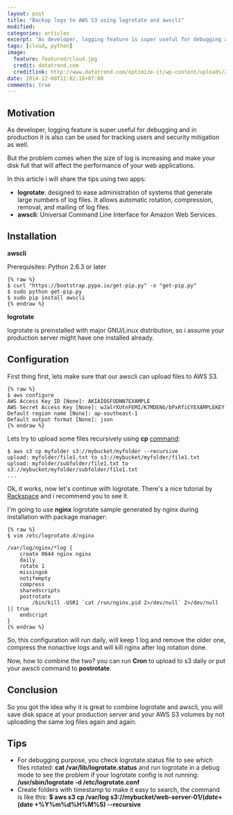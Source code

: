 ```yaml
---
layout: post
title: "Backup logs to AWS S3 using logrotate and awscli"
modified:
categories: articles
excerpt: "As developer, logging feature is super useful for debugging and in production it is also can be used for tracking users and security mitigation as well."
tags: [cloud, python]
image:
  feature: featured/cloud.jpg
  credit: datatrend.com
  creditlink: http://www.datatrend.com/optimize-it/wp-content/uploads/2012/08/private-cloud2.jpg
date: 2014-12-08T11:02:18+07:00
comments: true
---
```


## Motivation

As developer, logging feature is super useful for debugging and in production it is also can be used for tracking users and security mitigation as well.

But the problem comes when the size of log is increasing and make your disk full that will affect the performance of your web applications.

In this article i will share the tips using two apps:

* **logrotate**: designed to ease administration of systems that generate large numbers of log files. It allows automatic rotation, compression, removal, and mailing of log files.
* **awscli**: Universal Command Line Interface for Amazon Web Services.

## Installation

**awscli**

Prerequisites: Python 2.6.3 or later

    {% raw %}
    $ curl "https://bootstrap.pypa.io/get-pip.py" -o "get-pip.py"
    $ sudo python get-pip.py
    $ sudo pip install awscli
    {% endraw %}

**logrotate**

logrotate is preinstalled with major GNU/Linux distribution, so i assume your production server might have one installed already.

## Configuration

First thing first, lets make sure that our awscli can upload files to AWS S3.

    {% raw %}
    $ aws configure
    AWS Access Key ID [None]: AKIAIOSFODNN7EXAMPLE
    AWS Secret Access Key [None]: wJalrXUtnFEMI/K7MDENG/bPxRfiCYEXAMPLEKEY
    Default region name [None]: ap-southeast-1
    Default output format [None]: json
    {% endraw %}

Lets try to upload some files recursively using **cp** [command](http://docs.aws.amazon.com/cli/latest/reference/):

    $ aws s3 cp myfolder s3://mybucket/myfolder --recursive 
    upload: myfolder/file1.txt to s3://mybucket/myfolder/file1.txt 
    upload: myfolder/subfolder/file1.txt to s3://mybucket/myfolder/subfolder/file1.txt 
    ...

Ok, it works, now let's continue with logrotate. There's a nice tutorial by [Rackspace](http://www.rackspace.com/knowledge_center/article/understanding-logrotate-utility) and i recommend you to see it.

I'm going to use **nginx** logrotate sample generated by nginx during installation with package manager:

    {% raw %}
    $ vim /etc/logrotate.d/nginx

    /var/log/nginx/*log {
        create 0644 nginx nginx
        daily
        rotate 1
        missingok
        notifempty
        compress
        sharedscripts
        postrotate
            /bin/kill -USR1 `cat /run/nginx.pid 2>/dev/null` 2>/dev/null || true
        endscript
    }
    {% endraw %}

So, this configuration will run daily, will keep 1 log and remove the older one, compress the nonactive logs and will kill nginx after log rotation done.

Now, how to combine the two? you can run **Cron** to upload to s3 daily or put your awscli command to **postrotate**.

## Conclusion

So you got the idea why it is great to combine logrotate and awscli, you will save disk space at your production server and your AWS S3 volumes by not uploading the same log files again and again.

## Tips

* For debugging purpose, you check logrotate.status file to see which files rotated: **cat /var/lib/logrotate.status** and run logrotate in a debug mode to see the problem if your logrotate config is not running: **/usr/sbin/logrotate -d /etc/logrotate.conf**
* Create folders with timestamp to make it easy to search, the command is like this: **$ aws s3 cp /var/log s3://mybucket/web-server-01/$(date +%Y%m%d)/varlog/$(date +%Y%m%d%H%M%S) --recursive**
